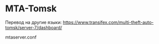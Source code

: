 # MTA-Tomsk
Перевод на другие языки: https://www.transifex.com/multi-theft-auto-tomsk/server-7/dashboard/


mtaserver.conf        
<resource src="vehicle_node" startup="1" protected="0" />
<resource src="vintage-wheels" startup="1" protected="0" />
<resource src="draw_intro" startup="1" protected="0" />
<resource src="object_image" startup="1" protected="0" />
<resource src="PS2_Weather" startup="1" protected="0" />
<resource src="chat" startup="1" protected="0" />
<resource src="ai" startup="1" protected="0" />
<resource src="228" startup="1" protected="0" />
<resource src="statistic" startup="1" protected="0" />
<resource src="unique_jumps" startup="1" protected="0" />
<resource src="map" startup="1" protected="0" />
<resource src="casino" startup="1" protected="0" />
<resource src="opensa" startup="1" protected="0" />
<resource src="bodyline" startup="1" protected="0" />
<resource src="Interface" startup="1" protected="0" />